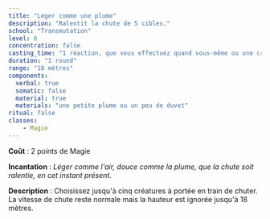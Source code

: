 ```yaml
---
title: "Léger comme une plume"
description: "Ralentit la chute de 5 cibles."
school: "Transmutation"
level: 0
concentration: false
casting_time: "1 réaction, que vous effectuez quand vous-même ou une créature située dans un rayon de 18 mètres tombe soudain"
duration: "1 round"
range: "18 mètres"
components:
  verbal: true
  somatic: false
  material: true
  materials: "une petite plume ou un peu de duvet"
ritual: false
classes:
    - Magie
---
```

**Coût** : 2 points de Magie  

**Incantation** : *Léger comme l'air, douce comme la plume, que la chute soit ralentie, en cet instant présent.*    

**Description** : Choisissez jusqu'à cinq créatures à portée en train de chuter. La vitesse de chute reste normale mais la hauteur est ignorée jusqu'à 18 mètres.
